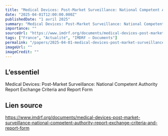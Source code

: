 ```yaml
---
title: "Medical Devices: Post-Market Surveillance: National Competent Authority Report Exchange Criteria and Report Form"
date: "2025-04-01T12:00:00.000Z"
publishedDate: "1 avril 2025"
summary: "Medical Devices: Post-Market Surveillance: National Competent Authority Report Exchange Criteria and Report Form"
importance: ""
sourceUrl: "https://www.imdrf.org/documents/medical-devices-post-market-surveillance-national-competent-authority-report-exchange-criteria-and-report-form"
tags: ["France", "Actualité", "IMDRF — Documents"]
permalink: "/papers/2025-04-01-medical-devices-post-market-surveillance-national-competent-authority-report-exchange-criteria-and-report-form"
imageUrl: ""
imageCredit: ""
---
```


## L’essentiel

Medical Devices: Post-Market Surveillance: National Competent Authority Report Exchange Criteria and Report Form

## Lien source

https://www.imdrf.org/documents/medical-devices-post-market-surveillance-national-competent-authority-report-exchange-criteria-and-report-form
